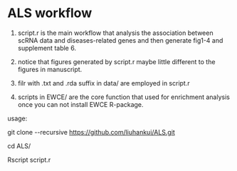 # ALS workflow
1. script.r is the main workflow that analysis the association between scRNA data and diseases-related genes and then generate fig1-4 and supplement table 6.


2. notice that figures generated by script.r maybe little different to the figures in manuscript.


3. filr with .txt and .rda suffix in data/ are employed in script.r


4. scripts in EWCE/ are the core function that used for enrichment analysis once you can not install EWCE R-package.


usage:

git clone --recursive https://github.com/liuhankui/ALS.git

cd ALS/

Rscript script.r


